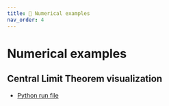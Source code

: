```yaml
---
title: 🐍 Numerical examples
nav_order: 4
---
```


# Numerical examples

## Central Limit Theorem visualization

- [Python run file](/notebooks/clt_example.py)